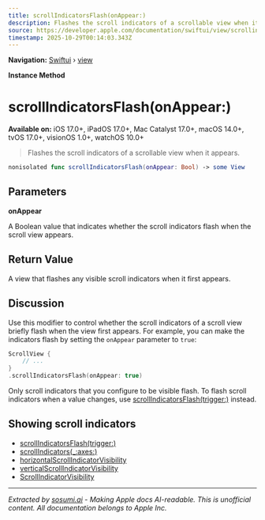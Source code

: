 ```yaml
---
title: scrollIndicatorsFlash(onAppear:)
description: Flashes the scroll indicators of a scrollable view when it appears.
source: https://developer.apple.com/documentation/swiftui/view/scrollindicatorsflash(onappear:)
timestamp: 2025-10-29T00:14:03.343Z
---
```


**Navigation:** [Swiftui](/documentation/swiftui) › [view](/documentation/swiftui/view)

**Instance Method**

# scrollIndicatorsFlash(onAppear:)

**Available on:** iOS 17.0+, iPadOS 17.0+, Mac Catalyst 17.0+, macOS 14.0+, tvOS 17.0+, visionOS 1.0+, watchOS 10.0+

> Flashes the scroll indicators of a scrollable view when it appears.

```swift
nonisolated func scrollIndicatorsFlash(onAppear: Bool) -> some View
```

## Parameters

**onAppear**

A Boolean value that indicates whether the scroll indicators flash when the scroll view appears.



## Return Value

A view that flashes any visible scroll indicators when it first appears.

## Discussion

Use this modifier to control whether the scroll indicators of a scroll view briefly flash when the view first appears. For example, you can make the indicators flash by setting the `onAppear` parameter to `true`:

```swift
ScrollView {
    // ...
}
.scrollIndicatorsFlash(onAppear: true)
```

Only scroll indicators that you configure to be visible flash. To flash scroll indicators when a value changes, use [scrollIndicatorsFlash(trigger:)](/documentation/swiftui/view/scrollindicatorsflash(trigger:)) instead.

## Showing scroll indicators

- [scrollIndicatorsFlash(trigger:)](/documentation/swiftui/view/scrollindicatorsflash(trigger:))
- [scrollIndicators(_:axes:)](/documentation/swiftui/view/scrollindicators(_:axes:))
- [horizontalScrollIndicatorVisibility](/documentation/swiftui/environmentvalues/horizontalscrollindicatorvisibility)
- [verticalScrollIndicatorVisibility](/documentation/swiftui/environmentvalues/verticalscrollindicatorvisibility)
- [ScrollIndicatorVisibility](/documentation/swiftui/scrollindicatorvisibility)

---

*Extracted by [sosumi.ai](https://sosumi.ai) - Making Apple docs AI-readable.*
*This is unofficial content. All documentation belongs to Apple Inc.*
